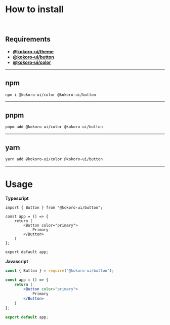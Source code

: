 # How to install

<br/>

## ****Requirements****

- [**@kokoro-ui/theme**](https://www.npmjs.com/package/@kokoro-ui/theme)
- [**@kokoro-ui/button**](https://www.npmjs.com/package/@kokoro-ui/button)
- [**@kokoro-ui/color**](https://www.npmjs.com/package/@kokoro-ui/color)

---

## ****npm****
```bash
npm i @kokoro-ui/color @kokoro-ui/button
```

---

## ****pnpm****
```bash
pnpm add @kokoro-ui/color @kokoro-ui/button
```

---

## ****yarn****
```bash
yarn add @kokoro-ui/color @kokoro-ui/button
```

---

# Usage

**Typescript**
```tsx
import { Button } from "@kokoro-ui/button";

const app = () => {
    return (
        <Button color="primary">
            Primary
        </Button>
    )
};

export default app;
```

**Javascript**
```jsx
const { Button } = require("@kokoro-ui/button");

const app = () => {
    return (
        <Button color="primary">
            Primary
        </Button>
    )
};

export default app;
```